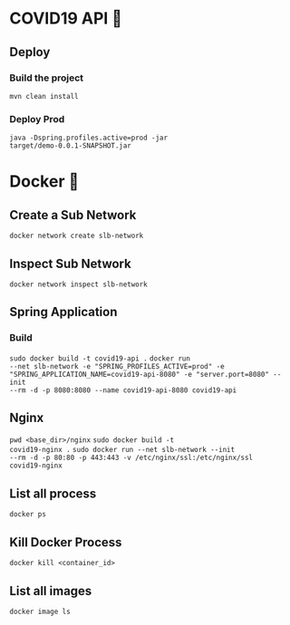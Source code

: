 # COVID19 API 🏥

## Deploy

### Build the project

<code>mvn clean install</code>

### Deploy Prod

<code>java -Dspring.profiles.active=prod -jar target/demo-0.0.1-SNAPSHOT.jar</code>

# Docker 🎉

## Create a Sub Network

<code>docker network create slb-network</code>

## Inspect Sub Network

<code>docker network inspect slb-network</code>

## Spring Application

### Build

<code>sudo docker build -t covid19-api .</code>
<code>docker run --net slb-network -e "SPRING_PROFILES_ACTIVE=prod" -e "SPRING_APPLICATION_NAME=covid19-api-8080" -e "server.port=8080" --init --rm -d -p 8080:8080 --name covid19-api-8080 covid19-api</code>

## Nginx

<code>pwd <base_dir>/nginx</code>
<code>sudo docker build -t covid19-nginx .</code>
<code>sudo docker run --net slb-network --init --rm -d -p 80:80 -p 443:443 -v /etc/nginx/ssl:/etc/nginx/ssl covid19-nginx</code>

## List all process

<code>docker ps</code>

## Kill Docker Process

<code>docker kill <container_id></code>

## List all images

<code>docker image ls</code>
